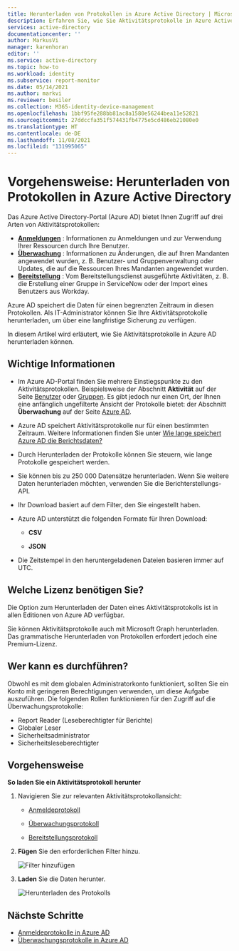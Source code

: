 ```yaml
---
title: Herunterladen von Protokollen in Azure Active Directory | Microsoft-Dokumentation
description: Erfahren Sie, wie Sie Aktivitätsprotokolle in Azure Active Directory herunterladen können.
services: active-directory
documentationcenter: ''
author: MarkusVi
manager: karenhoran
editor: ''
ms.service: active-directory
ms.topic: how-to
ms.workload: identity
ms.subservice: report-monitor
ms.date: 05/14/2021
ms.author: markvi
ms.reviewer: besiler
ms.collection: M365-identity-device-management
ms.openlocfilehash: 1bbf95fe288bb81ac8a1580e56244bea11e52821
ms.sourcegitcommit: 27ddccfa351f574431fb4775e5cd486eb21080e0
ms.translationtype: HT
ms.contentlocale: de-DE
ms.lasthandoff: 11/08/2021
ms.locfileid: "131995065"
---
```

# <a name="how-to-download-logs-in-azure-active-directory"></a>Vorgehensweise: Herunterladen von Protokollen in Azure Active Directory

Das Azure Active Directory-Portal (Azure AD) bietet Ihnen Zugriff auf drei Arten von Aktivitätsprotokollen:

- **[Anmeldungen](concept-sign-ins.md)** : Informationen zu Anmeldungen und zur Verwendung Ihrer Ressourcen durch Ihre Benutzer.
- **[Überwachung](concept-audit-logs.md)** : Informationen zu Änderungen, die auf Ihren Mandanten angewendet wurden, z. B. Benutzer- und Gruppenverwaltung oder Updates, die auf die Ressourcen Ihres Mandanten angewendet wurden.
- **[Bereitstellung](concept-provisioning-logs.md)** : Vom Bereitstellungsdienst ausgeführte Aktivitäten, z. B. die Erstellung einer Gruppe in ServiceNow oder der Import eines Benutzers aus Workday.

Azure AD speichert die Daten für einen begrenzten Zeitraum in diesen Protokollen. Als IT-Administrator können Sie Ihre Aktivitätsprotokolle herunterladen, um über eine langfristige Sicherung zu verfügen.

In diesem Artikel wird erläutert, wie Sie Aktivitätsprotokolle in Azure AD herunterladen können.  

## <a name="what-you-should-know"></a>Wichtige Informationen

- Im Azure AD-Portal finden Sie mehrere Einstiegspunkte zu den Aktivitätsprotokollen. Beispielsweise der Abschnitt **Aktivität** auf der Seite [Benutzer](https://portal.azure.com/#blade/Microsoft_AAD_IAM/UsersManagementMenuBlade/MsGraphUsers) oder [Gruppen](https://portal.azure.com/#blade/Microsoft_AAD_IAM/GroupsManagementMenuBlade/AllGroups). Es gibt jedoch nur einen Ort, der Ihnen eine anfänglich ungefilterte Ansicht der Protokolle bietet: der Abschnitt **Überwachung** auf der Seite [Azure AD](https://portal.azure.com/#blade/Microsoft_AAD_IAM/ActiveDirectoryMenuBlade/Overview).    

- Azure AD speichert Aktivitätsprotokolle nur für einen bestimmten Zeitraum. Weitere Informationen finden Sie unter [Wie lange speichert Azure AD die Berichtsdaten?](reference-reports-data-retention.md) 

- Durch Herunterladen der Protokolle können Sie steuern, wie lange Protokolle gespeichert werden. 

- Sie können bis zu 250 000 Datensätze herunterladen. Wenn Sie weitere Daten herunterladen möchten, verwenden Sie die Berichterstellungs-API.

- Ihr Download basiert auf dem Filter, den Sie eingestellt haben. 

- Azure AD unterstützt die folgenden Formate für Ihren Download:

    - **CSV** 

    - **JSON** 

- Die Zeitstempel in den heruntergeladenen Dateien basieren immer auf UTC.



## <a name="what-license-do-you-need"></a>Welche Lizenz benötigen Sie?

Die Option zum Herunterladen der Daten eines Aktivitätsprotokolls ist in allen Editionen von Azure AD verfügbar.

Sie können Aktivitätsprotokolle auch mit Microsoft Graph herunterladen. Das grammatische Herunterladen von Protokollen erfordert jedoch eine Premium-Lizenz.


## <a name="who-can-do-it"></a>Wer kann es durchführen?

Obwohl es mit dem globalen Administratorkonto funktioniert, sollten Sie ein Konto mit geringeren Berechtigungen verwenden, um diese Aufgabe auszuführen. Die folgenden Rollen funktionieren für den Zugriff auf die Überwachungsprotokolle:

- Report Reader (Leseberechtigter für Berichte)
- Globaler Leser
- Sicherheitsadministrator
- Sicherheitsleseberechtigter


## <a name="how-to-do-it"></a>Vorgehensweise


**So laden Sie ein Aktivitätsprotokoll herunter**

1. Navigieren Sie zur relevanten Aktivitätsprotokollansicht:
 
    - [Anmeldeprotokoll](https://portal.azure.com/#blade/Microsoft_AAD_IAM/ActiveDirectoryMenuBlade/SignIns)
    
    - [Überwachungsprotokoll](https://portal.azure.com/#blade/Microsoft_AAD_IAM/ActiveDirectoryMenuBlade/SignIns)    
       
    - [Bereitstellungsprotokoll](https://portal.azure.com/#blade/Microsoft_AAD_IAM/ActiveDirectoryMenuBlade/ProvisioningEvents)    
   

2.  **Fügen** Sie den erforderlichen Filter hinzu.  

    ![Filter hinzufügen](./media/\howto-download-logs/add-filter.png)    

3. **Laden** Sie die Daten herunter.

    ![Herunterladen des Protokolls](./media/\howto-download-logs/download-log.png)

## <a name="next-steps"></a>Nächste Schritte

- [Anmeldeprotokolle in Azure AD](concept-sign-ins.md)
- [Überwachungsprotokolle in Azure AD](concept-audit-logs.md)